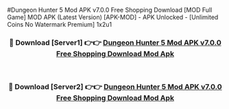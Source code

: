 #Dungeon Hunter 5 Mod APK v7.0.0 Free Shopping Download [MOD Full Game] MOD APK (Latest Version) [APK-MOD] - APK Unlocked - [Unlimited Coins No Watermark Premium] 1x2u1



<div align="center">

<h3>🔴 Download [Server1] 👉👉 <a href="https://momento.my/?title=Dungeon_Hunter_5_Mod_APK_v7.0.0_Free_Shopping_Download">Dungeon Hunter 5 Mod APK v7.0.0 Free Shopping Download Mod Apk</a></h3><br>

<h3>🔴 Download [Server2] 👉👉 <a href="https://momento.my/?title=Dungeon_Hunter_5_Mod_APK_v7.0.0_Free_Shopping_Download">Dungeon Hunter 5 Mod APK v7.0.0 Free Shopping Download Mod Apk</a></h3>
</div>
